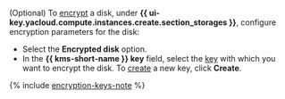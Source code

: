 (Optional) To [encrypt](../../compute/concepts/encryption.md) a disk, under **{{ ui-key.yacloud.compute.instances.create.section_storages }}**, configure encryption parameters for the disk:

  * Select the **Encrypted disk** option.
  * In the **{{ kms-short-name }} key** field, select the [key](../../kms/concepts/key.md) with which you want to encrypt the disk. To [create](../../kms/operations/key.md#create) a new key, click **Create**.

  {% include [encryption-keys-note](encryption-keys-note.md) %}
